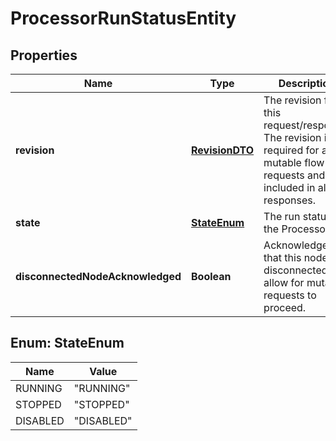 
# ProcessorRunStatusEntity

## Properties
Name | Type | Description | Notes
------------ | ------------- | ------------- | -------------
**revision** | [**RevisionDTO**](RevisionDTO.md) | The revision for this request/response. The revision is required for any mutable flow requests and is included in all responses. |  [optional]
**state** | [**StateEnum**](#StateEnum) | The run status of the Processor. |  [optional]
**disconnectedNodeAcknowledged** | **Boolean** | Acknowledges that this node is disconnected to allow for mutable requests to proceed. |  [optional]


<a name="StateEnum"></a>
## Enum: StateEnum
Name | Value
---- | -----
RUNNING | &quot;RUNNING&quot;
STOPPED | &quot;STOPPED&quot;
DISABLED | &quot;DISABLED&quot;



